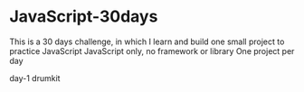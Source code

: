 # JavaScript-30days
This is a 30 days challenge, in which I learn and build one small project to practice JavaScript
JavaScript only, no framework or library 
One project per day

day-1 drumkit 
